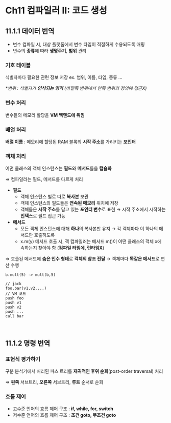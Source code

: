# Ch11 컴파일러 II: 코드 생성

## 11.1.1 데이터 번역

- 변수 컴파일 시, 대상 플랫폼에서 변수 타입이 적절하게 수용되도록 매핑
- 변수의 **종류**에 따라 **생명주기**, **범위** 관리

### 기호 테이블

식별자마다 필요한 관련 정보 저장 ex. 범위, 이름, 타입, 종류 ...

_*범위 : 식별자가 **인식되는 영역** (바깥쪽 범위에서 안쪽 범위의 정의에 접근X)_

### 변수 처리

변수들의 메모리 할당을 **VM 백엔드에 위임** 

### 배열 처리

**배열 이름** : 메모리에 할당된 RAM 블록의 **시작 주소**를 가리키는 **포인터** 

### 객체 처리

어떤 클래스의 객체 인스턴스는 **필드**와 **메서드**들을 **캡슐화**

⇒ 컴파일러는 필드, 메서드를 다르게 처리 

- **필드**
    - 객체 인스턴스 별로 따로 **복사본** 보관
    - 객체 인스턴스의 필드들은 **연속된 메모리** 위치에 저장
    - 객체들은 **시작 주소**를 담고 있는 **포인터 변수**로 표현 → 시작 주소에서 시작하는 **인덱스**로 필드 접근 가능
- **메서드**
    - 모든 객체 인스턴스에 대해 **하나**의 복사본만 유지 → 각 객체마다 이 하나의 메서드만 호출하도록
    - x.m(y) 메서드 호출 시, 잭 컴파일러는 메서드 m()이 어떤 클래스의 객체 x에 속하는지 찾아야 함 (**컴파일 타임에, 런타임X**)

⇒ 호출된 메서드에 **숨은 인수 형태**로 **객체의 참조 전달** → 객체마다 **똑같은 메서드**로 연산 수행 

```basic
b.mult(5) -> mult(b,5)

// jack
foo.bar(v1,v2,...)
// VM 코드
push foo
push v1
push v2
push ...
call bar
```

<br>

## 11.1.2 명령 번역

### 표현식 평가하기

구분 분석기에서 처리된 파스 트리를 **재귀적인 후위 순회**(post-order traversal) 처리 

⇒ **왼쪽** 서브트리, **오른쪽** 서브트리, **루트** 순서로 순회

### 흐름 제어

- 고수준 언어의 흐름 제어 구조 : **if, while, for, switch**
- 저수준 언어의 흐름 제어 구조 : **조건 goto, 무조건 goto**
